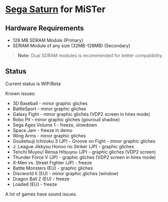 # [Sega Saturn](https://en.wikipedia.org/wiki/Sega_Saturn) for MiSTer

## Hardware Requirements

- 128 MB SDRAM Module (Primary)
- SDRAM Module of any size (32MB-128MB) (Secondary)

> **Note:** Dual SDRAM modules is recommended for better compatibility.

## Status

Current status is WIP/Beta

Known issues:

- 3D Baseball - minor graphic gliches
- BattleSport - minor graphic gliches
- Galaxy Fight - minor graphic gliches (VDP2 screen in hires mode)
- Robo Pit - minor graphic gliches (gouroud shadow)
- Sega Ages Volume 1 - freeze, slowdown
- Space Jam - freeze in demo
- Wing Arms - minor graphic gliches
- Gouketsuji Ichizoku 3 (JP) - Groove on Fight - minor graphic gliches
- J. League Jikkyou Honoo no Striker (JP) - graphic gliches
- Tenchi Muyou! Rensa Hitsuyou (JP) - graphic gliches (VDP2 screen)
- Thunder Force V (JP) - graphic gliches (VDP2 screen in hires mode)
- X-Men vs. Street Fighter (JP) - freeze
- Battle Monsters (EU) - graphic gliches
- Discworld II (EU) - minor graphic gliches (window)
- Dragon Ball Z (EU) - freeze
- Loaded (EU) - freeze

A lot of games have sound issues.
